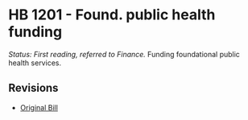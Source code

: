 # HB 1201 - Found. public health funding
*Status: First reading, referred to Finance.*
Funding foundational public health services.

## Revisions
* [Original Bill](1/)